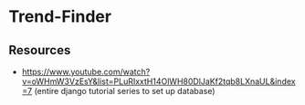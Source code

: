# Trend-Finder

## Resources
- https://www.youtube.com/watch?v=oWHmW3VzEsY&list=PLuRIxxtH14OlWH80DlJaKf2tqb8LXnaUL&index=7 (entire django tutorial series to set up database)
